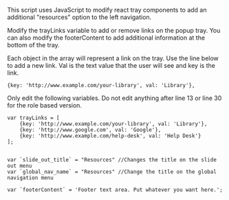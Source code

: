 This script uses JavaScript to modify react tray components to add an additional "resources" option to the left navigation.

Modify the trayLinks variable to add or remove links on the popup tray. You can also modify the footerContent to add additional information at the bottom of the tray.

Each object in the array will represent a link on the tray. Use the line below to add a new link. Val is the text value that the user will see and key is the link.

```{key: 'http://www.example.com/your-library', val: 'Library'},```

Only edit the following variables. Do not edit anything after line 13 or line 30 for the role based version.

```
var trayLinks = [
	{key: 'http://www.example.com/your-library', val: 'Library'},
	{key: 'http://www.google.com', val: 'Google'},
	{key: 'http://www.example.com/help-desk', val: 'Help Desk'}
];


var `slide_out_title` = "Resources" //Changes the title on the slide out menu
var `global_nav_name` = "Resources" //Change the title on the global navigation menu

var `footerContent` = 'Footer text area. Put whatever you want here.';
```

